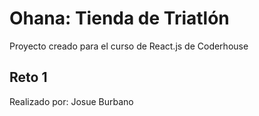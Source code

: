# Ohana: Tienda de Triatlón

Proyecto creado para el curso de React.js de Coderhouse

## Reto 1

Realizado por: Josue Burbano
